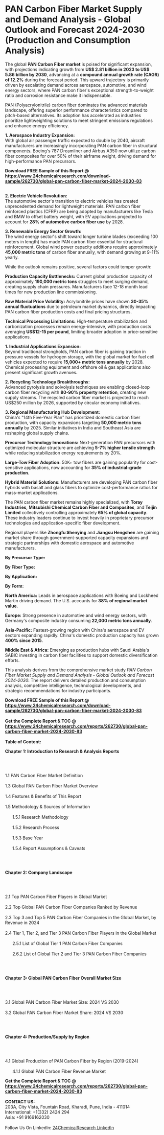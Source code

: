 <h1>PAN Carbon Fiber Market Supply and Demand Analysis - Global Outlook and Forecast 2024-2030 (Production and Consumption Analysis)</h1><p>The global <strong>PAN Carbon Fiber market</strong> is poised for significant expansion, with projections indicating growth from <strong>US$ 2.81 billion in 2023 to US$ 5.86 billion by 2030</strong>, advancing at a <strong>compound annual growth rate (CAGR) of 12.2%</strong> during the forecast period. This upward trajectory is primarily driven by escalating demand across aerospace, automotive, and wind energy sectors, where PAN carbon fiber's exceptional strength-to-weight ratio and corrosion resistance make it indispensable.</p><p>PAN (Polyacrylonitrile) carbon fiber dominates the advanced materials landscape, offering superior performance characteristics compared to pitch-based alternatives. Its adoption has accelerated as industries prioritize lightweighting solutions to meet stringent emissions regulations and enhance energy efficiency.</p><p><strong>1. Aerospace Industry Expansion:</strong><br>
With global air passenger traffic expected to double by 2040, aircraft manufacturers are increasingly incorporating PAN carbon fiber in structural components. Boeing's 787 Dreamliner and Airbus A350 now utilize carbon fiber composites for over 50% of their airframe weight, driving demand for high-performance PAN precursors.</p><div><b>Download FREE Sample of this Report @ 
            <a href="https://www.24chemicalresearch.com/download-sample/262730/global-pan-carbon-fiber-market-2024-2030-83">
            https://www.24chemicalresearch.com/download-sample/262730/global-pan-carbon-fiber-market-2024-2030-83</a></b></div><br><p><strong>2. Electric Vehicle Revolution:</strong><br>
The automotive sector's transition to electric vehicles has created unprecedented demand for lightweight materials. PAN carbon fiber reinforced plastics (CFRP) are being adopted by manufacturers like Tesla and BMW to offset battery weight, with EV applications projected to account for <strong>28% of automotive carbon fiber use</strong> by 2028.</p><p><strong>3. Renewable Energy Sector Growth:</strong><br>
The wind energy sector's shift toward longer turbine blades (exceeding 100 meters in length) has made PAN carbon fiber essential for structural reinforcement. Global wind power capacity additions require approximately <strong>45,000 metric tons</strong> of carbon fiber annually, with demand growing at 9-11% yearly.</p><p>While the outlook remains positive, several factors could temper growth:</p><p><strong>Production Capacity Bottlenecks:</strong> Current global production capacity of approximately <strong>190,000 metric tons</strong> struggles to meet surging demand, creating supply chain pressures. Manufacturers face 12-18 month lead times for new production line commissioning.</p><p><strong>Raw Material Price Volatility:</strong> Acrylonitrile prices have shown <strong>30-35% annual fluctuations</strong> due to petroleum market dynamics, directly impacting PAN carbon fiber production costs and final pricing structures.</p><p><strong>Technical Processing Limitations:</strong> High-temperature stabilization and carbonization processes remain energy-intensive, with production costs averaging <strong>US$12-15 per pound</strong>, limiting broader adoption in price-sensitive applications.</p><p><strong>1. Industrial Applications Expansion:</strong><br>
Beyond traditional strongholds, PAN carbon fiber is gaining traction in pressure vessels for hydrogen storage, with the global market for fuel cell vehicles expected to require <strong>15,000+ metric tons annually</strong> by 2028. Chemical processing equipment and offshore oil &amp; gas applications also present significant growth avenues.</p><p><strong>2. Recycling Technology Breakthroughs:</strong><br>
Advanced pyrolysis and solvolysis techniques are enabling closed-loop carbon fiber recycling with <strong>80-90% property retention</strong>, creating new supply streams. The recycled carbon fiber market is projected to reach US$250 million by 2026, supported by circular economy initiatives.</p><p><strong>3. Regional Manufacturing Hub Development:</strong><br>
China's "14th Five-Year Plan" has prioritized domestic carbon fiber production, with capacity expansions targeting <strong>50,000 metric tons annually</strong> by 2025. Similar initiatives in India and Southeast Asia are reshaping global supply chains.</p><p><strong>Precursor Technology Innovations:</strong> Next-generation PAN precursors with optimized molecular structure are achieving <strong>5-7% higher tensile strength</strong> while reducing stabilization energy requirements by 20%.</p><p><strong>Large-Tow Fiber Adoption:</strong> 50K+ tow fibers are gaining popularity for cost-sensitive applications, now accounting for <strong>35% of industrial-grade production</strong>.</p><p><strong>Hybrid Material Solutions:</strong> Manufacturers are developing PAN carbon fiber hybrids with basalt and glass fibers to optimize cost-performance ratios for mass-market applications.</p><p>The PAN carbon fiber market remains highly specialized, with <strong>Toray Industries</strong>, <strong>Mitsubishi Chemical Carbon Fiber and Composites</strong>, and <strong>Teijin Limited</strong> collectively controlling approximately <strong>65% of global capacity</strong>. These industry leaders continue to invest heavily in proprietary precursor technologies and application-specific fiber development.</p><p>Regional players like <strong>Zhongfu Shenying</strong> and <strong>Jiangsu Hengshen</strong> are gaining market share through government-supported capacity expansions and strategic partnerships with domestic aerospace and automotive manufacturers.</p><p><strong>By Precursor Type:</strong></p><p><strong>By Fiber Type:</strong></p><p><strong>By Application:</strong></p><p><strong>By Form:</strong></p><p><strong>North America:</strong> Leads in aerospace applications with Boeing and Lockheed Martin driving demand. The U.S. accounts for <strong>38% of regional market value</strong>.</p><p><strong>Europe:</strong> Strong presence in automotive and wind energy sectors, with Germany's composite industry consuming <strong>22,000 metric tons annually</strong>.</p><p><strong>Asia-Pacific:</strong> Fastest-growing region with China's aerospace and EV sectors expanding rapidly. China's domestic production capacity has grown <strong>400% since 2015</strong>.</p><p><strong>Middle East &amp; Africa:</strong> Emerging as production hubs with Saudi Arabia's SABIC investing in carbon fiber facilities to support domestic diversification efforts.</p><p>This analysis derives from the comprehensive market study <em>PAN Carbon Fiber Market Supply and Demand Analysis - Global Outlook and Forecast 2024-2030</em>. The report delivers detailed production and consumption analysis, competitive intelligence, technological developments, and strategic recommendations for industry participants.</p><div><b>Download FREE Sample of this Report @ 
            <a href="https://www.24chemicalresearch.com/download-sample/262730/global-pan-carbon-fiber-market-2024-2030-83">
            https://www.24chemicalresearch.com/download-sample/262730/global-pan-carbon-fiber-market-2024-2030-83</a></b></div><br><div><b>Get the Complete Report & TOC @ 
            <a href="https://www.24chemicalresearch.com/reports/262730/global-pan-carbon-fiber-market-2024-2030-83">
            https://www.24chemicalresearch.com/reports/262730/global-pan-carbon-fiber-market-2024-2030-83</a></b></div><br>
            <b>Table of Content:</b><p><p><strong>Chapter 1: Introduction to Research &amp; Analysis Reports</strong></p><br />
<br />
<p>1.1 PAN Carbon Fiber Market Definition<br /><br />
1.3 Global PAN Carbon Fiber Market Overview<br /><br />
1.4 Features &amp; Benefits of This Report<br /><br />
1.5 Methodology &amp; Sources of Information<br /><br />
&nbsp;&nbsp;&nbsp;&nbsp;&nbsp; 1.5.1 Research Methodology<br /><br />
&nbsp;&nbsp;&nbsp;&nbsp;&nbsp; 1.5.2 Research Process<br /><br />
&nbsp;&nbsp;&nbsp;&nbsp;&nbsp; 1.5.3 Base Year<br /><br />
&nbsp;&nbsp;&nbsp;&nbsp;&nbsp; 1.5.4 Report Assumptions &amp; Caveats</p><br />
<br />
<p><strong>Chapter 2: Company Landscape</strong></p><br />
<br />
<p>2.1 Top PAN Carbon Fiber Players in Global Market<br /><br />
2.2 Top Global PAN Carbon Fiber Companies Ranked by Revenue<br /><br />
2.3 Top 3 and Top 5 PAN Carbon Fiber Companies in the Global Market, by Revenue in 2024<br /><br />
2.4 Tier 1, Tier 2, and Tier 3 PAN Carbon Fiber Players in the Global Market<br /><br />
&nbsp;&nbsp;&nbsp;&nbsp;&nbsp; 2.5.1 List of Global Tier 1 PAN Carbon Fiber Companies<br /><br />
&nbsp;&nbsp;&nbsp;&nbsp;&nbsp; 2.6.2 List of Global Tier 2 and Tier 3 PAN Carbon Fiber Companies</p><br />
<br />
<p><strong>Chapter 3: Global PAN Carbon Fiber Overall Market Size</strong></p><br />
<br />
<p>3.1 Global PAN Carbon Fiber Market Size: 2024 VS 2030<br /><br />
3.2 Global PAN Carbon Fiber Market Share: 2024 VS 2030</p><br />
<br />
<p><strong>Chapter 4: Production/Supply by Region</strong></p><br />
<br />
<p>4.1 Global Production of PAN Carbon Fiber by Region (2019-2024)<br /><br />
&nbsp;&nbsp;&nbsp;&nbsp;&nbsp; 4.1.1 Global PAN Carbon Fiber Revenue Market </p><div><b>Get the Complete Report & TOC @ 
            <a href="https://www.24chemicalresearch.com/reports/262730/global-pan-carbon-fiber-market-2024-2030-83">
            https://www.24chemicalresearch.com/reports/262730/global-pan-carbon-fiber-market-2024-2030-83</a></b></div><br><b>CONTACT US:</b><br>
            203A, City Vista, Fountain Road, Kharadi, Pune, India - 411014<br>
            International: +1(332) 2424 294<br>
            Asia: +91 9169162030 <br><br>
            Follow Us On LinkedIn: <a href="https://www.linkedin.com/company/24chemicalresearch/">24ChemicalResearch LinkedIn</a>